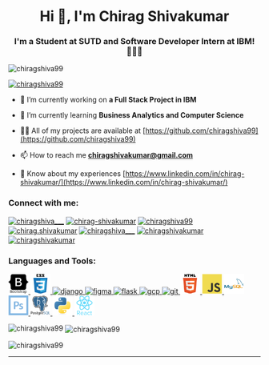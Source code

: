 <h1 align="center">Hi 👋, I'm Chirag Shivakumar</h1>
<h3 align="center">I'm a Student at SUTD and Software Developer Intern at IBM! 👨🏽‍🎓</h3>

<p align="left"> <img src="https://komarev.com/ghpvc/?username=chiragshiva99&label=Profile%20views&color=0e75b6&style=flat" alt="chiragshiva99" /> </p>

<p align="left"> <a href="https://github.com/ryo-ma/github-profile-trophy"><img src="https://github-profile-trophy.vercel.app/?username=chiragshiva99" alt="chiragshiva99" /></a> </p>

- 🔭 I’m currently working on **a Full Stack Project in IBM**

- 🌱 I’m currently learning **Business Analytics and Computer Science**

- 👨‍💻 All of my projects are available at [https://github.com/chiragshiva99](https://github.com/chiragshiva99)

- 📫 How to reach me **chiragshivakumar@gmail.com**

- 📄 Know about my experiences [https://www.linkedin.com/in/chirag-shivakumar/](https://www.linkedin.com/in/chirag-shivakumar/)

<h3 align="left">Connect with me:</h3>
<p align="left">
<a href="https://twitter.com/chiragshiva___" target="blank"><img align="center" src="https://raw.githubusercontent.com/rahuldkjain/github-profile-readme-generator/master/src/images/icons/Social/twitter.svg" alt="chiragshiva___" height="30" width="40" /></a>
<a href="https://linkedin.com/in/chirag-shivakumar" target="blank"><img align="center" src="https://raw.githubusercontent.com/rahuldkjain/github-profile-readme-generator/master/src/images/icons/Social/linked-in-alt.svg" alt="chirag-shivakumar" height="30" width="40" /></a>
<a href="https://kaggle.com/chiragshiva99" target="blank"><img align="center" src="https://raw.githubusercontent.com/rahuldkjain/github-profile-readme-generator/master/src/images/icons/Social/kaggle.svg" alt="chiragshiva99" height="30" width="40" /></a>
<a href="https://fb.com/chirag.shivakumar" target="blank"><img align="center" src="https://raw.githubusercontent.com/rahuldkjain/github-profile-readme-generator/master/src/images/icons/Social/facebook.svg" alt="chirag.shivakumar" height="30" width="40" /></a>
<a href="https://instagram.com/chiragshiva___" target="blank"><img align="center" src="https://raw.githubusercontent.com/rahuldkjain/github-profile-readme-generator/master/src/images/icons/Social/instagram.svg" alt="chiragshiva___" height="30" width="40" /></a>
<a href="https://www.youtube.com/c/chiragshivakumar" target="blank"><img align="center" src="https://raw.githubusercontent.com/rahuldkjain/github-profile-readme-generator/master/src/images/icons/Social/youtube.svg" alt="chiragshivakumar" height="30" width="40" /></a>
<a href="https://www.hackerrank.com/chiragshivakumar" target="blank"><img align="center" src="https://raw.githubusercontent.com/rahuldkjain/github-profile-readme-generator/master/src/images/icons/Social/hackerrank.svg" alt="chiragshivakumar" height="30" width="40" /></a>
</p>

<h3 align="left">Languages and Tools:</h3>
<p align="left"> <a href="https://getbootstrap.com" target="_blank" rel="noreferrer"> <img src="https://raw.githubusercontent.com/devicons/devicon/master/icons/bootstrap/bootstrap-plain-wordmark.svg" alt="bootstrap" width="40" height="40"/> </a> <a href="https://www.w3schools.com/css/" target="_blank" rel="noreferrer"> <img src="https://raw.githubusercontent.com/devicons/devicon/master/icons/css3/css3-original-wordmark.svg" alt="css3" width="40" height="40"/> </a> <a href="https://www.djangoproject.com/" target="_blank" rel="noreferrer"> <img src="https://cdn.worldvectorlogo.com/logos/django.svg" alt="django" width="40" height="40"/> </a> <a href="https://www.figma.com/" target="_blank" rel="noreferrer"> <img src="https://www.vectorlogo.zone/logos/figma/figma-icon.svg" alt="figma" width="40" height="40"/> </a> <a href="https://flask.palletsprojects.com/" target="_blank" rel="noreferrer"> <img src="https://www.vectorlogo.zone/logos/pocoo_flask/pocoo_flask-icon.svg" alt="flask" width="40" height="40"/> </a> <a href="https://cloud.google.com" target="_blank" rel="noreferrer"> <img src="https://www.vectorlogo.zone/logos/google_cloud/google_cloud-icon.svg" alt="gcp" width="40" height="40"/> </a> <a href="https://git-scm.com/" target="_blank" rel="noreferrer"> <img src="https://www.vectorlogo.zone/logos/git-scm/git-scm-icon.svg" alt="git" width="40" height="40"/> </a> <a href="https://www.w3.org/html/" target="_blank" rel="noreferrer"> <img src="https://raw.githubusercontent.com/devicons/devicon/master/icons/html5/html5-original-wordmark.svg" alt="html5" width="40" height="40"/> </a> <a href="https://developer.mozilla.org/en-US/docs/Web/JavaScript" target="_blank" rel="noreferrer"> <img src="https://raw.githubusercontent.com/devicons/devicon/master/icons/javascript/javascript-original.svg" alt="javascript" width="40" height="40"/> </a> <a href="https://www.mysql.com/" target="_blank" rel="noreferrer"> <img src="https://raw.githubusercontent.com/devicons/devicon/master/icons/mysql/mysql-original-wordmark.svg" alt="mysql" width="40" height="40"/> </a> <a href="https://www.photoshop.com/en" target="_blank" rel="noreferrer"> <img src="https://raw.githubusercontent.com/devicons/devicon/master/icons/photoshop/photoshop-line.svg" alt="photoshop" width="40" height="40"/> </a> <a href="https://www.postgresql.org" target="_blank" rel="noreferrer"> <img src="https://raw.githubusercontent.com/devicons/devicon/master/icons/postgresql/postgresql-original-wordmark.svg" alt="postgresql" width="40" height="40"/> </a> <a href="https://www.python.org" target="_blank" rel="noreferrer"> <img src="https://raw.githubusercontent.com/devicons/devicon/master/icons/python/python-original.svg" alt="python" width="40" height="40"/> </a> <a href="https://reactjs.org/" target="_blank" rel="noreferrer"> <img src="https://raw.githubusercontent.com/devicons/devicon/master/icons/react/react-original-wordmark.svg" alt="react" width="40" height="40"/> </a> </p>

<p><img align="left" src="https://github-readme-stats.vercel.app/api/top-langs?username=chiragshiva99&show_icons=true&locale=en&layout=compact" alt="chiragshiva99" /></p>

<p>&nbsp;<img align="center" src="https://github-readme-stats.vercel.app/api?username=chiragshiva99&show_icons=true&locale=en" alt="chiragshiva99" /></p>

<p><img align="center" src="https://github-readme-streak-stats.herokuapp.com/?user=chiragshiva99&" alt="chiragshiva99" /></p>

---